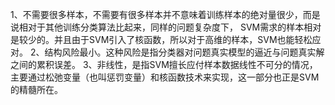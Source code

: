 1、不需要很多样本，不需要有很多样本并不意味着训练样本的绝对量很少，而是说相对于其他训练分类算法比起来，同样的问题复杂度下，
SVM需求的样本相对是较少的。并且由于SVM引入了核函数，所以对于高维的样本，SVM也能轻松应对。
2、结构风险最小。这种风险是指分类器对问题真实模型的逼近与问题真实解之间的累积误差。
3、非线性，是指SVM擅长应付样本数据线性不可分的情况，主要通过松弛变量（也叫惩罚变量）和核函数技术来实现，这一部分也正是SVM的精髓所在。
